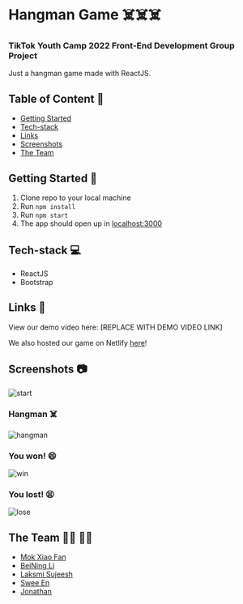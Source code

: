 # Hangman Game ☠️☠️☠️

### TikTok Youth Camp 2022 Front-End Development Group Project

Just a hangman game made with ReactJS.

## Table of Content :scroll:

-   [Getting Started](#getting-started-book)
-   [Tech-stack](#tech-stack-computer)
-   [Links](#links-link)
-   [Screenshots](#screenshots-camera)
-   [The Team](#the-team-man_technologist-woman_technologist)

## Getting Started :book:

1. Clone repo to your local machine
2. Run `npm install`
3. Run `npm start`
4. The app should open up in [localhost:3000](localhost:3000)

## Tech-stack :computer:

-   ReactJS
-   Bootstrap

## Links :link:

View our demo video here: [REPLACE WITH DEMO VIDEO LINK]

We also hosted our game on Netlify [here](https://hangman-game-tiktokcamp2022.netlify.app)!

## Screenshots :camera:

![start]()

### Hangman ☠️

![hangman]()

### You won! 😄

![win]()

### You lost! 😫

![lose]()

## The Team :man_technologist: :woman_technologist:

-   [Mok Xiao Fan](https://github.com/chowzzzz)
-   [BeiNing Li](https://github.com/dearvae)
-   [Laksmi Sujeesh](https://github.com/lakshmi-sujeesh)
-   [Swee En](https://github.com/lse02)
-   [Jonathan](https://github.com/wutdequack)
